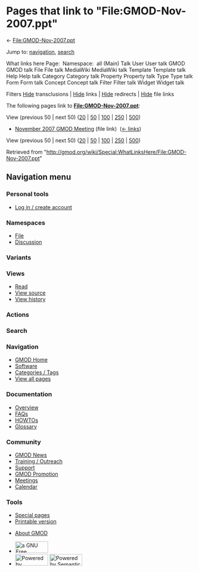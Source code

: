 <div id="mw-page-base" class="noprint">

</div>

<div id="mw-head-base" class="noprint">

</div>

<div id="content" class="mw-body" role="main">

<span id="top"></span>

<div id="mw-js-message" style="display:none;">

</div>



# <span dir="auto">Pages that link to "File:GMOD-Nov-2007.ppt"</span>

<div id="bodyContent">

<div id="contentSub">

←
[File:GMOD-Nov-2007.ppt](/wiki/File:GMOD-Nov-2007.ppt "File:GMOD-Nov-2007.ppt")

</div>

<div id="jump-to-nav" class="mw-jump">

Jump to: [navigation](#mw-navigation), [search](#p-search)

</div>

<div id="mw-content-text">

What links here Page:  Namespace:  all (Main) Talk User User talk GMOD
GMOD talk File File talk MediaWiki MediaWiki talk Template Template talk
Help Help talk Category Category talk Property Property talk Type Type
talk Form Form talk Concept Concept talk Filter Filter talk Widget
Widget talk

Filters
[Hide](/mediawiki/index.php?title=Special:WhatLinksHere/File:GMOD-Nov-2007.ppt&hidetrans=1 "Special:WhatLinksHere/File:GMOD-Nov-2007.ppt")
transclusions \|
[Hide](/mediawiki/index.php?title=Special:WhatLinksHere/File:GMOD-Nov-2007.ppt&hidelinks=1 "Special:WhatLinksHere/File:GMOD-Nov-2007.ppt")
links \|
[Hide](/mediawiki/index.php?title=Special:WhatLinksHere/File:GMOD-Nov-2007.ppt&hideredirs=1 "Special:WhatLinksHere/File:GMOD-Nov-2007.ppt")
redirects \|
[Hide](/mediawiki/index.php?title=Special:WhatLinksHere/File:GMOD-Nov-2007.ppt&hideimages=1 "Special:WhatLinksHere/File:GMOD-Nov-2007.ppt")
file links

The following pages link to
**[File:GMOD-Nov-2007.ppt](/wiki/File:GMOD-Nov-2007.ppt "File:GMOD-Nov-2007.ppt")**:

View (previous 50 \| next 50)
([20](/mediawiki/index.php?title=Special:WhatLinksHere/File:GMOD-Nov-2007.ppt&limit=20 "Special:WhatLinksHere/File:GMOD-Nov-2007.ppt")
\|
[50](/mediawiki/index.php?title=Special:WhatLinksHere/File:GMOD-Nov-2007.ppt&limit=50 "Special:WhatLinksHere/File:GMOD-Nov-2007.ppt")
\|
[100](/mediawiki/index.php?title=Special:WhatLinksHere/File:GMOD-Nov-2007.ppt&limit=100 "Special:WhatLinksHere/File:GMOD-Nov-2007.ppt")
\|
[250](/mediawiki/index.php?title=Special:WhatLinksHere/File:GMOD-Nov-2007.ppt&limit=250 "Special:WhatLinksHere/File:GMOD-Nov-2007.ppt")
\|
[500](/mediawiki/index.php?title=Special:WhatLinksHere/File:GMOD-Nov-2007.ppt&limit=500 "Special:WhatLinksHere/File:GMOD-Nov-2007.ppt"))

- [November 2007 GMOD
  Meeting](/wiki/November_2007_GMOD_Meeting "November 2007 GMOD Meeting")
  (file link) ‎ <span class="mw-whatlinkshere-tools">([←
  links](/mediawiki/index.php?title=Special:WhatLinksHere&target=November+2007+GMOD+Meeting "Special:WhatLinksHere"))</span>

View (previous 50 \| next 50)
([20](/mediawiki/index.php?title=Special:WhatLinksHere/File:GMOD-Nov-2007.ppt&limit=20 "Special:WhatLinksHere/File:GMOD-Nov-2007.ppt")
\|
[50](/mediawiki/index.php?title=Special:WhatLinksHere/File:GMOD-Nov-2007.ppt&limit=50 "Special:WhatLinksHere/File:GMOD-Nov-2007.ppt")
\|
[100](/mediawiki/index.php?title=Special:WhatLinksHere/File:GMOD-Nov-2007.ppt&limit=100 "Special:WhatLinksHere/File:GMOD-Nov-2007.ppt")
\|
[250](/mediawiki/index.php?title=Special:WhatLinksHere/File:GMOD-Nov-2007.ppt&limit=250 "Special:WhatLinksHere/File:GMOD-Nov-2007.ppt")
\|
[500](/mediawiki/index.php?title=Special:WhatLinksHere/File:GMOD-Nov-2007.ppt&limit=500 "Special:WhatLinksHere/File:GMOD-Nov-2007.ppt"))

</div>

<div class="printfooter">

Retrieved from
"<http://gmod.org/wiki/Special:WhatLinksHere/File:GMOD-Nov-2007.ppt>"

</div>

<div id="catlinks" class="catlinks catlinks-allhidden">

</div>

<div class="visualClear">

</div>

</div>

</div>

<div id="mw-navigation">

## Navigation menu

<div id="mw-head">

<div id="p-personal" role="navigation"
aria-labelledby="p-personal-label">

### Personal tools

- <span id="pt-login"><a
  href="/mediawiki/index.php?title=Special:UserLogin&amp;returnto=Special%3AWhatLinksHere%2FFile%3AGMOD-Nov-2007.ppt"
  accesskey="o"
  title="You are encouraged to log in; however, it is not mandatory [o]">Log
  in / create account</a></span>

</div>

<div id="left-navigation">

<div id="p-namespaces" class="vectorTabs" role="navigation"
aria-labelledby="p-namespaces-label">

### Namespaces

- <span id="ca-nstab-image"><a href="/wiki/File:GMOD-Nov-2007.ppt" accesskey="c"
  title="View the file page [c]">File</a></span>
- <span id="ca-talk"><a
  href="/mediawiki/index.php?title=File_talk:GMOD-Nov-2007.ppt&amp;action=edit&amp;redlink=1"
  accesskey="t"
  title="Discussion about the content page [t]">Discussion</a></span>

</div>

<div id="p-variants" class="vectorMenu emptyPortlet" role="navigation"
aria-labelledby="p-variants-label">

### 

### Variants[](#)

<div class="menu">

</div>

</div>

</div>

<div id="right-navigation">

<div id="p-views" class="vectorTabs" role="navigation"
aria-labelledby="p-views-label">

### Views

- <span id="ca-view">[Read](/wiki/File:GMOD-Nov-2007.ppt)</span>
- <span id="ca-viewsource"><a
  href="/mediawiki/index.php?title=File:GMOD-Nov-2007.ppt&amp;action=edit"
  accesskey="e" title="This page is protected.
  You can view its source [e]">View source</a></span>
- <span id="ca-history"><a
  href="/mediawiki/index.php?title=File:GMOD-Nov-2007.ppt&amp;action=history"
  accesskey="h" title="Past revisions of this page [h]">View history</a></span>

</div>

<div id="p-cactions" class="vectorMenu emptyPortlet" role="navigation"
aria-labelledby="p-cactions-label">

### Actions[](#)

<div class="menu">

</div>

</div>

<div id="p-search" role="search">

### Search

<div id="simpleSearch">

</div>

</div>

</div>

</div>

<div id="mw-panel">

<div id="p-logo" role="banner">

<a href="/wiki/Main_Page"
style="background-image: url(http://gmod.org/images/GMOD-cogs.png);"
title="Visit the main page"></a>

</div>

<div id="p-Navigation" class="portal" role="navigation"
aria-labelledby="p-Navigation-label">

### Navigation

<div class="body">

- <span id="n-GMOD-Home">[GMOD Home](/wiki/Main_Page)</span>
- <span id="n-Software">[Software](/wiki/GMOD_Components)</span>
- <span id="n-Categories-.2F-Tags">[Categories /
  Tags](/wiki/Categories)</span>
- <span id="n-View-all-pages">[View all
  pages](/wiki/Special:AllPages)</span>

</div>

</div>

<div id="p-Documentation" class="portal" role="navigation"
aria-labelledby="p-Documentation-label">

### Documentation

<div class="body">

- <span id="n-Overview">[Overview](/wiki/Overview)</span>
- <span id="n-FAQs">[FAQs](/wiki/Category:FAQ)</span>
- <span id="n-HOWTOs">[HOWTOs](/wiki/Category:HOWTO)</span>
- <span id="n-Glossary">[Glossary](/wiki/Glossary)</span>

</div>

</div>

<div id="p-Community" class="portal" role="navigation"
aria-labelledby="p-Community-label">

### Community

<div class="body">

- <span id="n-GMOD-News">[GMOD News](/wiki/GMOD_News)</span>
- <span id="n-Training-.2F-Outreach">[Training /
  Outreach](/wiki/Training_and_Outreach)</span>
- <span id="n-Support">[Support](/wiki/Support)</span>
- <span id="n-GMOD-Promotion">[GMOD
  Promotion](/wiki/GMOD_Promotion)</span>
- <span id="n-Meetings">[Meetings](/wiki/Meetings)</span>
- <span id="n-Calendar">[Calendar](/wiki/Calendar)</span>

</div>

</div>

<div id="p-tb" class="portal" role="navigation"
aria-labelledby="p-tb-label">

### Tools

<div class="body">

- <span id="t-specialpages"><a href="/wiki/Special:SpecialPages" accesskey="q"
  title="A list of all special pages [q]">Special pages</a></span>
- <span id="t-print"><a
  href="/mediawiki/index.php?title=Special:WhatLinksHere/File:GMOD-Nov-2007.ppt&amp;printable=yes"
  rel="alternate" accesskey="p"
  title="Printable version of this page [p]">Printable version</a></span>

</div>

</div>

</div>

</div>

<div id="footer" role="contentinfo">

- <span id="footer-places-about">[About
  GMOD](/wiki/GMOD:About "GMOD:About")</span>

<!-- -->

- <span id="footer-copyrightico">[<img src="http://www.gnu.org/graphics/gfdl-logo-small.png" width="88"
  height="31" alt="a GNU Free Documentation License" />](http://www.gnu.org/licenses/fdl-1.3.html)</span>
- <span id="footer-poweredbyico">[<img src="/mediawiki/skins/common/images/poweredby_mediawiki_88x31.png"
  width="88" height="31" alt="Powered by MediaWiki" />](//www.mediawiki.org/)
  [<img
  src="/mediawiki/extensions/SemanticMediaWiki/includes/../resources/images/smw_button.png"
  width="88" height="31" alt="Powered by Semantic MediaWiki" />](https://www.semantic-mediawiki.org/wiki/Semantic_MediaWiki)</span>

<div style="clear:both">

</div>

</div>
